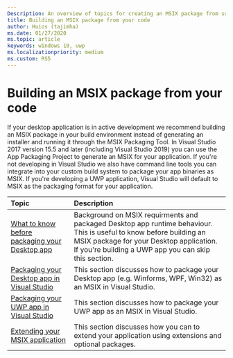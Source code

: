 ```yaml
---
Description: An overview of topics for creating an MSIX package from source code
title: Building an MSIX package from your code 
author: Huios (tajimha)
ms.date: 01/27/2020
ms.topic: article
keywords: windows 10, uwp
ms.localizationpriority: medium
ms.custom: RS5
---
```


# Building an MSIX package from your code 
If your desktop application is in active development we recommend building an MSIX package in your build environment instead of generating an installer and running it through the MSIX Packaging Tool. In Visual Studio 2017 version 15.5 and later (including Visual Studio 2019) you can use the App Packaging Project to generate an MSIX for your application. If you're not developing in Visual Studio we also have command line tools you can integrate into your custom build system to package your app binaries as MSIX.
If you're developing a UWP application, Visual Studio will default to MSIX as the packaging format for your application.

|Topic| Description |
|:---|:---|
|[What to know before packaging your Desktop app](desktop/source-code-overview.md)| Background on MSIX requirments and packaged Desktop app runtime behaviour. This is useful to know before building an MSIX package for your Desktop application. If you're building a UWP app you can skip this section. | 
|[Packaging your Desktop app in Visual Studio](sign-app-package-using-signtool.md#using-signtool)| This section discusses how to package your Desktop app (e.g. Winforms, WPF, Win32) as an MSIX in Visual Studio.|
|[Packaging your UWP app in Visual Studio](https://docs.microsoft.com/windows/msix/package/signing-package-device-guard-signing)| This section discusses how to package your UWP app as an MSIX in Visual Studio.|
|[Extending your MSIX application](https://docs.microsoft.com/windows/msix/package/signing-package-device-guard-signing)| This section discusses how you can to extend your application using extensions and optional packages.|

